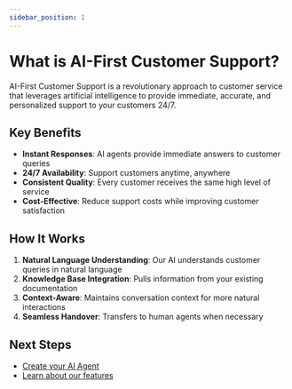 ```yaml
---
sidebar_position: 1
---
```


# What is AI-First Customer Support?

AI-First Customer Support is a revolutionary approach to customer service that leverages artificial intelligence to provide immediate, accurate, and personalized support to your customers 24/7.

## Key Benefits

- **Instant Responses**: AI agents provide immediate answers to customer queries
- **24/7 Availability**: Support customers anytime, anywhere
- **Consistent Quality**: Every customer receives the same high level of service
- **Cost-Effective**: Reduce support costs while improving customer satisfaction

## How It Works

1. **Natural Language Understanding**: Our AI understands customer queries in natural language
2. **Knowledge Base Integration**: Pulls information from your existing documentation
3. **Context-Aware**: Maintains conversation context for more natural interactions
4. **Seamless Handover**: Transfers to human agents when necessary

## Next Steps

- [Create your AI Agent](./create-your-ai-agent)
- [Learn about our features](../features/ai-assistant)
